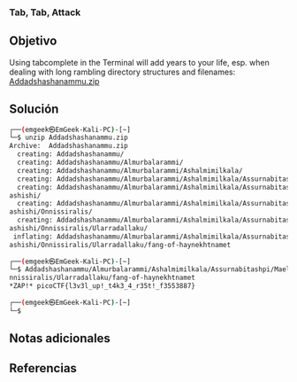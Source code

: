 ### Tab, Tab, Attack
## Objetivo
Using tabcomplete in the Terminal will add years to your life, esp. when dealing with long rambling directory structures and filenames: [Addadshashanammu.zip](https://mercury.picoctf.net/static/e38f6a5b69b45d21e33cf7281d8c2531/Addadshashanammu.zip)
## Solución
```bash
┌──(emgeek㉿EmGeek-Kali-PC)-[~]  
└─$ unzip Addadshashanammu.zip    
Archive:  Addadshashanammu.zip  
  creating: Addadshashanammu/  
  creating: Addadshashanammu/Almurbalarammi/  
  creating: Addadshashanammu/Almurbalarammi/Ashalmimilkala/  
  creating: Addadshashanammu/Almurbalarammi/Ashalmimilkala/Assurnabitashpi/  
  creating: Addadshashanammu/Almurbalarammi/Ashalmimilkala/Assurnabitashpi/Maelk  
ashishi/  
  creating: Addadshashanammu/Almurbalarammi/Ashalmimilkala/Assurnabitashpi/Maelk  
ashishi/Onnissiralis/  
  creating: Addadshashanammu/Almurbalarammi/Ashalmimilkala/Assurnabitashpi/Maelk  
ashishi/Onnissiralis/Ularradallaku/  
 inflating: Addadshashanammu/Almurbalarammi/Ashalmimilkala/Assurnabitashpi/Maelk  
ashishi/Onnissiralis/Ularradallaku/fang-of-haynekhtnamet     
                                                                                   
┌──(emgeek㉿EmGeek-Kali-PC)-[~]  
└─$ Addadshashanammu/Almurbalarammi/Ashalmimilkala/Assurnabitashpi/Maelkashishi/O  
nnissiralis/Ularradallaku/fang-of-haynekhtnamet         
*ZAP!* picoCTF{l3v3l_up!_t4k3_4_r35t!_f3553887}  
                                                                                   
┌──(emgeek㉿EmGeek-Kali-PC)-[~]  
└─$
```

## Notas adicionales




## Referencias
